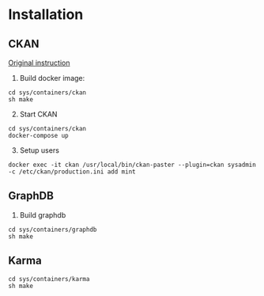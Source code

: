 # Installation

## CKAN

[Original instruction](http://docs.ckan.org/en/latest/maintaining/installing/install-from-docker-compose.html)

1. Build docker image:

```
cd sys/containers/ckan
sh make
```

2. Start CKAN

```
cd sys/containers/ckan
docker-compose up
```

3. Setup users

```docker exec -it ckan /usr/local/bin/ckan-paster --plugin=ckan sysadmin -c /etc/ckan/production.ini add mint```

## GraphDB

1. Build graphdb

```
cd sys/containers/graphdb
sh make
```

## Karma

```
cd sys/containers/karma
sh make
```